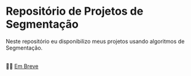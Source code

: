 # **Repositório de Projetos de Segmentação**

Neste repositório eu disponibilizo meus projetos usando algoritmos de Segmentação.
<br>
<br>

👨‍💻 [Em Breve](https://github.com/wagnermoraesjr/Projetos_Ciencia_de_Dados/#readme)
